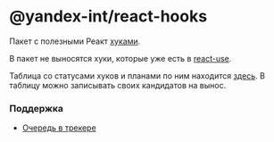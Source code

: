 # @yandex-int/react-hooks

Пакет с полезными Реакт [хуками](https://reactjs.org/docs/hooks-reference.html).

В пакет не выносятся хуки, которые уже есть в [react-use](https://github.com/streamich/react-use).

Таблица со статусами хуков и планами по ним находится [здесь](https://wiki.yandex-team.ru/users/yesset/Poleznye-xuki-v-paketax/). В таблицу можно записывать своих кандидатов на вынос.

### Поддержка

- [Очередь в трекере](https://st.yandex-team.ru/RUTILS)
